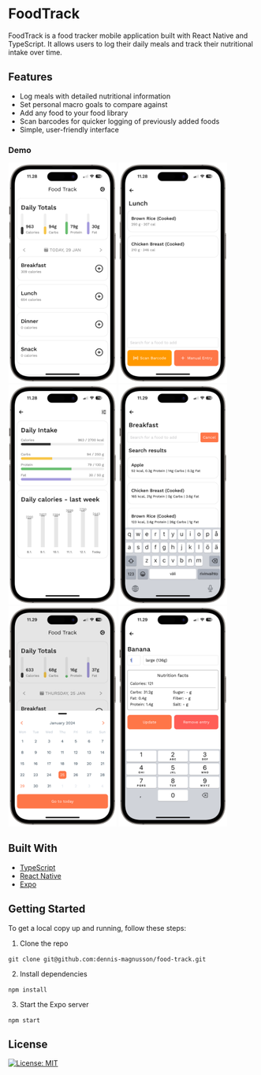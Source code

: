 # FoodTrack

FoodTrack is a food tracker mobile application built with React Native and TypeScript. It allows users to log their daily meals and track their nutritional intake over time.

## Features

- Log meals with detailed nutritional information
- Set personal macro goals to compare against
- Add any food to your food library
- Scan barcodes for quicker logging of previously added foods
- Simple, user-friendly interface
<!---
### Working to implement

- Graphs for viewing your history
- Import foods directly from OpenFoodFactsAPI
- Import & Export data
-->
### Demo

<p float="left">
  <img src="mockups/IMG_0306-portrait.png" width="220" />
  <img src="mockups/IMG_0307-portrait.png" width="220" /> 
  <img src="mockups/IMG_0308-portrait.png" width="220" />
  <img src="mockups/IMG_0309-portrait.png" width="220" />
  <img src="mockups/IMG_0310-portrait.png" width="220" />
  <img src="mockups/IMG_0311-portrait.png" width="220" />
</p>

## Built With

- [TypeScript](https://www.typescriptlang.org/)
- [React Native](https://reactnative.dev/)
- [Expo](https://expo.dev/)

## Getting Started

To get a local copy up and running, follow these steps:

1. Clone the repo

`git clone git@github.com:dennis-magnusson/food-track.git`

2. Install dependencies

`npm install`

3. Start the Expo server

`npm start`

## License

[![License: MIT](https://img.shields.io/badge/License-MIT-yellow.svg)](https://opensource.org/licenses/MIT)
